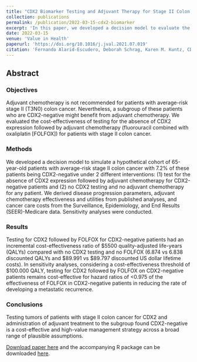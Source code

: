 ```yaml
---
title: "CDX2 Biomarker Testing and Adjuvant Therapy for Stage II Colon Cancer: An Exploratory Cost-Effectiveness Analysis"
collection: publications
permalink: /publication/2022-03-15-cdx2-biomarker
excerpt: 'In this paper, we developed a decision model to evaluate the cost-effectiveness of testing for the absence of CDX2 expression followed by adjuvant chemotherapy (FOLFOX) for patients with stage II colon cancer.'
date: 2022-03-15
venue: 'Value in Health'
paperurl: 'https://doi.org/10.1016/j.jval.2021.07.019'
citation: 'Fernando Alarid-Escudero, Deborah Schrag, Karen M. Kuntz, CDX2 Biomarker Testing and Adjuvant Therapy for Stage II Colon Cancer: An Exploratory Cost-Effectiveness Analysis, Value in Health, 2022;25(3):409-418.'
---
```

## Abstract

### Objectives
Adjuvant chemotherapy is not recommended for patients with average-risk stage II (T3N0) colon cancer. Nevertheless, a subgroup of these patients who are CDX2-negative might benefit from adjuvant chemotherapy. We evaluated the cost-effectiveness of testing for the absence of CDX2 expression followed by adjuvant chemotherapy (fluorouracil combined with oxaliplatin [FOLFOX]) for patients with stage II colon cancer.

### Methods
We developed a decision model to simulate a hypothetical cohort of 65-year-old patients with average-risk stage II colon cancer with 7.2% of these patients being CDX2-negative under 2 different interventions: (1) test for the absence of CDX2 expression followed by adjuvant chemotherapy for CDX2-negative patients and (2) no CDX2 testing and no adjuvant chemotherapy for any patient. We derived disease progression parameters, adjuvant chemotherapy effectiveness and utilities from published analyses, and cancer care costs from the Surveillance, Epidemiology, and End Results (SEER)-Medicare data. Sensitivity analyses were conducted.

### Results
Testing for CDX2 followed by FOLFOX for CDX2-negative patients had an incremental cost-effectiveness ratio of <span>&#36;</span>5500 quality-adjusted life-years (QALYs) compared with no CDX2 testing and no FOLFOX (6.874 vs 6.838 discounted QALYs and <span>&#36;</span>89.991 vs <span>&#36;</span>89.797 discounted US dollar lifetime costs). In sensitivity analyses, considering a cost-effectiveness threshold of <span>&#36;</span>100.000 QALY, testing for CDX2 followed by FOLFOX on CDX2-negative patients remains cost-effective for hazard ratios of <0.975 of the effectiveness of FOLFOX in CDX2-negative patients in reducing the rate of developing a metastatic recurrence.

### Conclusions
Testing tumors of patients with stage II colon cancer for CDX2 and administration of adjuvant treatment to the subgroup found CDX2-negative is a cost-effective and high-value management strategy across a broad range of plausible assumptions.


[Download paper here](https://doi.org/10.1016/j.jval.2021.07.019) and the accompanying R package can be downloaded [here](https://github.com/feralaes/cdx2cea).

